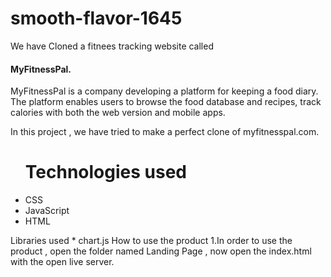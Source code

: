 # smooth-flavor-1645
We have Cloned a fitnees tracking website called  <h4>MyFitnessPal.</h4> MyFitnessPal is a company developing a platform for keeping a food diary. The platform enables users to browse the food database and recipes, track calories with both the web version and mobile apps.

In this project , we have tried to make a perfect clone of myfitnesspal.com.

<ul>
<h1>Technologies used</h1>
  <li>CSS</li>
  <li>JavaScript</li>
  <li>HTML</li>
  </ul>
Libraries used * chart.js
How to use the product
1.In order to use the product , open the folder named Landing Page , now open the index.html with the open live server.
